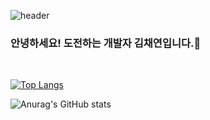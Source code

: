 ![header](https://capsule-render.vercel.app/api?type=waving&color=auto&height=300&section=header&text=chae%20yeon&fontSize=70)

### 안녕하세요! 도전하는 개발자 김채연입니다.🍃
<br/>

[![Top Langs](https://github-readme-stats.vercel.app/api/top-langs/?username=kchaeys2&layout=compact&count-private=true)](https://github.com/kchaeys2/github-readme-stats)

![Anurag's GitHub stats](https://github-readme-stats.vercel.app/api?username=kchaeys2&show_icons=true&theme=radical&count-private=true)
